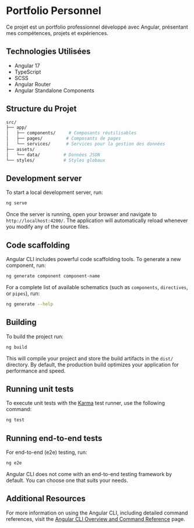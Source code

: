 # Portfolio Personnel

Ce projet est un portfolio professionnel développé avec Angular, présentant mes compétences, projets et expériences.

## Technologies Utilisées

- Angular 17
- TypeScript
- SCSS
- Angular Router
- Angular Standalone Components

## Structure du Projet

```bash
src/
├── app/
│   ├── components/     # Composants réutilisables
│   ├── pages/         # Composants de pages
│   └── services/      # Services pour la gestion des données
├── assets/
│   └── data/         # Données JSON
└── styles/           # Styles globaux
```

## Development server

To start a local development server, run:

```bash
ng serve
```

Once the server is running, open your browser and navigate to `http://localhost:4200/`. The application will automatically reload whenever you modify any of the source files.

## Code scaffolding

Angular CLI includes powerful code scaffolding tools. To generate a new component, run:

```bash
ng generate component component-name
```

For a complete list of available schematics (such as `components`, `directives`, or `pipes`), run:

```bash
ng generate --help
```

## Building

To build the project run:

```bash
ng build
```

This will compile your project and store the build artifacts in the `dist/` directory. By default, the production build optimizes your application for performance and speed.

## Running unit tests

To execute unit tests with the [Karma](https://karma-runner.github.io) test runner, use the following command:

```bash
ng test
```

## Running end-to-end tests

For end-to-end (e2e) testing, run:

```bash
ng e2e
```

Angular CLI does not come with an end-to-end testing framework by default. You can choose one that suits your needs.

## Additional Resources

For more information on using the Angular CLI, including detailed command references, visit the [Angular CLI Overview and Command Reference](https://angular.dev/tools/cli) page.
